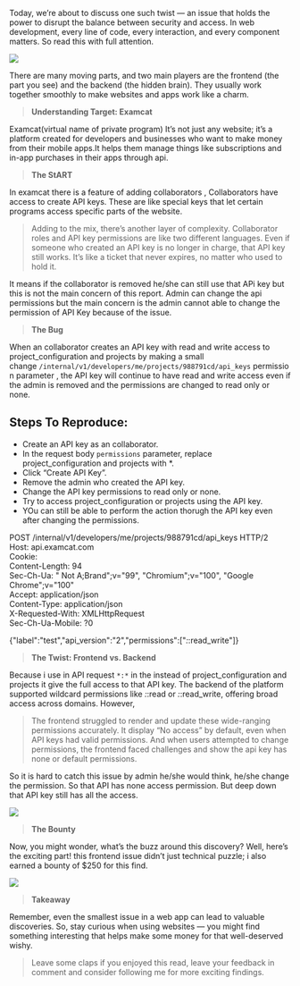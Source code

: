 Today, we’re about to discuss one such twist — an issue that holds the power to disrupt the balance between security and access. In web development, every line of code, every interaction, and every component matters. So read this with full attention.

![](https://miro.medium.com/v2/resize:fit:700/1*aHceOARnu0MZZk1QYfEObw.jpeg)

There are many moving parts, and two main players are the frontend (the part you see) and the backend (the hidden brain). They usually work together smoothly to make websites and apps work like a charm.

> **Understanding Target: Examcat**

Examcat(virtual name of private program) It’s not just any website; it’s a platform created for developers and businesses who want to make money from their mobile apps.It helps them manage things like subscriptions and in-app purchases in their apps through api.

> **The StART**

In examcat there is a feature of adding collaborators , Collaborators have access to create API keys. These are like special keys that let certain programs access specific parts of the website.

> Adding to the mix, there’s another layer of complexity. Collaborator roles and API key permissions are like two different languages. Even if someone who created an API key is no longer in charge, that API key still works. It’s like a ticket that never expires, no matter who used to hold it.

It means if the collaborator is removed he/she can still use that APi key but this is not the main concern of this report. Admin can change the api permissions but the main concern is the admin cannot able to change the permission of API Key because of the issue.

> **The Bug**

When an collaborator creates an API key with read and write access to project_configuration and projects by making a small change `/internal/v1/developers/me/projects/988791cd/api_keys` permission parameter , the API key will continue to have read and write access even if the admin is removed and the permissions are changed to read only or none.

## Steps To Reproduce:

- Create an API key as an collaborator.
- In the request body `permissions` parameter, replace project_configuration and projects with *.
- Click “Create API Key”.
- Remove the admin who created the API key.
- Change the API key permissions to read only or none.
- Try to access project_configuration or projects using the API key.
- YOu can still be able to perform the action thorugh the API key even after changing the permissions.

POST /internal/v1/developers/me/projects/988791cd/api_keys HTTP/2  
Host: api.examcat.com  
Cookie:   
Content-Length: 94  
Sec-Ch-Ua: " Not A;Brand";v="99", "Chromium";v="100", "Google Chrome";v="100"  
Accept: application/json  
Content-Type: application/json  
X-Requested-With: XMLHttpRequest  
Sec-Ch-Ua-Mobile: ?0  
  
{"label":"test","api_version":"2","permissions":["*:*:read_write"]}

> **The Twist: Frontend vs. Backend**

Because i use in API request ``*:*`` in the instead of project_configuration and projects it give the full access to that API key. The backend of the platform supported wildcard permissions like _:_:read or _:_:read_write, offering broad access across domains. However,

> The frontend struggled to render and update these wide-ranging permissions accurately. It display “No access” by default, even when API keys had valid permissions. And when users attempted to change permissions, the frontend faced challenges and show the api key has none or default permissions.

So it is hard to catch this issue by admin he/she would think, he/she change the permission. So that API has none access permission. But deep down that API key still has all the access.

![](https://miro.medium.com/v2/resize:fit:700/1*AVJud5CN7e1nYhTYwCTU9w.png)

> **The Bounty**

Now, you might wonder, what’s the buzz around this discovery? Well, here’s the exciting part! this frontend issue didn’t just technical puzzle; i also earned a bounty of $250 for this find.

![](https://miro.medium.com/v2/resize:fit:252/1*F33z5hXaNl-p7KiXDN-nyA.png)

> **Takeaway**

Remember, even the smallest issue in a web app can lead to valuable discoveries. So, stay curious when using websites — you might find something interesting that helps make some money for that well-deserved wishy.

> Leave some claps if you enjoyed this read, leave your feedback in comment and consider following me for more exciting findings.

